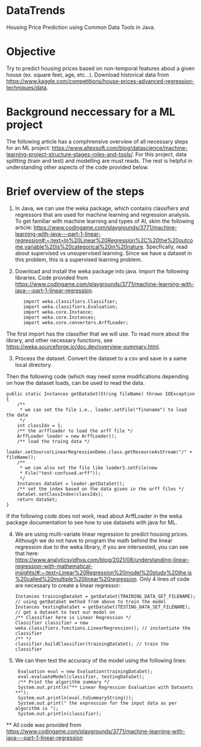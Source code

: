 # DataTrends
Housing Price Prediction using Common Data Tools in Java.

# Objective
Try to predict housing prices based on non-temporal features about a given house (ex. square feet, age, etc...). Download historical data from https://www.kaggle.com/competitions/house-prices-advanced-regression-techniques/data. 

# Background neccessary for a ML project
The following article has a comphrensive overview of all necessary steps for an ML project: https://www.altexsoft.com/blog/datascience/machine-learning-project-structure-stages-roles-and-tools/. For this project, data splitting (train and test) and modelling are must reads. The rest is helpful in understanding other aspects of the code provided below. 

# Brief overview of the steps
1. In Java, we can use the weka package, which contains classifiers and regressors that are used for machine learning and regression analysis. To get familiar with machine learning and types of AI, skim the following article: https://www.codingame.com/playgrounds/3771/machine-learning-with-java---part-1-linear-regression#:~:text=In%20Linear%20Regression%2C%20the%20outcome,variable%20is%20categorical%20in%20nature. Specfically, read about supervised vs unsupervised learning. Since we have a dataset in this problem, this is a supervised learning problem. 

2. Download and install the weka package into java. Import the following libraries. Code provided from https://www.codingame.com/playgrounds/3771/machine-learning-with-java---part-1-linear-regression. 

          import weka.classifiers.Classifier;
          import weka.classifiers.Evaluation;
          import weka.core.Instance;
          import weka.core.Instances;
          import weka.core.converters.ArffLoader;
The first import has the classifier that we will use. To read more about the library, and other necessary functions, see https://weka.sourceforge.io/doc.dev/overview-summary.html. 

3. Process the dataset. Convert the dataset to a csv and save in a same local directory. 

Then the following code (which may need some modifications depending on how the dataset loads, can be used to read the data. 

	public static Instances getDataSet(String fileName) throws IOException {
		/**
		 * we can set the file i.e., loader.setFile("finename") to load the data
		 */
		int classIdx = 1;
		/** the arffloader to load the arff file */
		ArffLoader loader = new ArffLoader();
		/** load the traing data */
		loader.setSource(LinearRegressionDemo.class.getResourceAsStream("/" + fileName));
		/**
		 * we can also set the file like loader3.setFile(new
		 * File("test-confused.arff"));
		 */
		Instances dataSet = loader.getDataSet();
		/** set the index based on the data given in the arff files */
		dataSet.setClassIndex(classIdx);
		return dataSet;
	}

 If the following code does not work, read about ArffLoader in the weka package documentation to see how to use datasets with java for ML. 

 4. We are using multi-variate linear regression to predict housing prices. Although we do not have to program the math behind the linear regression due to the weka library, if you are intersested, you can see that here: https://www.analyticsvidhya.com/blog/2021/08/understanding-linear-regression-with-mathematical-insights/#:~:text=Linear%20Regression%20model%20study%20the,is%20called%20multiple%20linear%20regression. Only 4 lines of code are necessary to create a linear regressor: 

		Instances trainingDataSet = getDataSet(TRAINING_DATA_SET_FILENAME); // using getDataSet method from above to train the model
		Instances testingDataSet = getDataSet(TESTING_DATA_SET_FILENAME); // get a dataset to test our model on
		/** Classifier here is Linear Regression */
		Classifier classifier = new weka.classifiers.functions.LinearRegression(); // instantiate the classifier
		/** */
		classifier.buildClassifier(trainingDataSet); // train the classifier

5. We can then test the accuracy of the model using the following lines:

		Evaluation eval = new Evaluation(trainingDataSet); 
		eval.evaluateModel(classifier, testingDataSet);
		/** Print the algorithm summary */
		System.out.println("** Linear Regression Evaluation with Datasets **");
		System.out.println(eval.toSummaryString());
		System.out.print(" the expression for the input data as per algorithm is ");
		System.out.println(classifier);


 ** All code was provided from https://www.codingame.com/playgrounds/3771/machine-learning-with-java---part-1-linear-regression 
